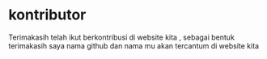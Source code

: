# kontributor
Terimakasih telah ikut berkontribusi di website kita , sebagai bentuk terimakasih saya nama github dan nama mu akan tercantum di website kita
